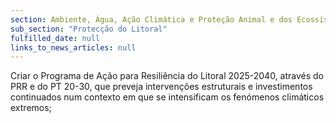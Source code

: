 ```yaml
---
section: Ambiente, Água, Ação Climática e Proteção Animal e dos Ecossistemas
sub_section: "Protecção do Litoral"
fulfilled_date: null
links_to_news_articles: null
---
```


Criar o Programa de Ação para Resiliência do Litoral 2025-2040, através do PRR e do PT 20-30, que preveja intervenções estruturais e investimentos continuados num contexto em que se intensificam os fenómenos climáticos extremos;